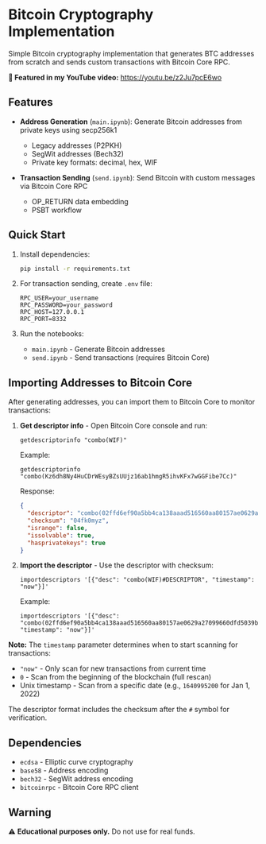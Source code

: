 # Bitcoin Cryptography Implementation

Simple Bitcoin cryptography implementation that generates BTC addresses from scratch and sends custom transactions with Bitcoin Core RPC.

**🎥 Featured in my YouTube video:** https://youtu.be/z2Ju7pcE6wo

## Features

- **Address Generation** (`main.ipynb`): Generate Bitcoin addresses from private keys using secp256k1

  - Legacy addresses (P2PKH)
  - SegWit addresses (Bech32)
  - Private key formats: decimal, hex, WIF
- **Transaction Sending** (`send.ipynb`): Send Bitcoin with custom messages via Bitcoin Core RPC

  - OP_RETURN data embedding
  - PSBT workflow

## Quick Start

1. Install dependencies:

   ```bash
   pip install -r requirements.txt
   ```
2. For transaction sending, create `.env` file:

   ```env
   RPC_USER=your_username
   RPC_PASSWORD=your_password
   RPC_HOST=127.0.0.1
   RPC_PORT=8332
   ```
3. Run the notebooks:

   - `main.ipynb` - Generate Bitcoin addresses
   - `send.ipynb` - Send transactions (requires Bitcoin Core)

## Importing Addresses to Bitcoin Core

After generating addresses, you can import them to Bitcoin Core to monitor transactions:

1. **Get descriptor info** - Open Bitcoin Core console and run:
   ```
   getdescriptorinfo "combo(WIF)"
   ```
   Example:
   ```
   getdescriptorinfo "combo(Kz6dh8Ny4HuCDrWEsyBZsUUjz16ab1hmgR5ihvKFx7wGGFibe7Cc)"
   ```
   
   Response:
   ```json
   {
     "descriptor": "combo(02ffd6ef90a5bb4ca138aaad516560aa80157ae0629a27099660dfd5039bc3fa2b)#l3la8e8y",
     "checksum": "04fk0myz",
     "isrange": false,
     "issolvable": true,
     "hasprivatekeys": true
   }
   ```

2. **Import the descriptor** - Use the descriptor with checksum:
   ```
   importdescriptors '[{"desc": "combo(WIF)#DESCRIPTOR", "timestamp": "now"}]'
   ```
   Example:
   ```
   importdescriptors '[{"desc": "combo(02ffd6ef90a5bb4ca138aaad516560aa80157ae0629a27099660dfd5039bc3fa2b)#l3la8e8y", "timestamp": "now"}]'
   ```

**Note:** The `timestamp` parameter determines when to start scanning for transactions:
- `"now"` - Only scan for new transactions from current time
- `0` - Scan from the beginning of the blockchain (full rescan)
- Unix timestamp - Scan from a specific date (e.g., `1640995200` for Jan 1, 2022)

The descriptor format includes the checksum after the `#` symbol for verification.

## Dependencies

- `ecdsa` - Elliptic curve cryptography
- `base58` - Address encoding
- `bech32` - SegWit address encoding
- `bitcoinrpc` - Bitcoin Core RPC client

## Warning

⚠️ **Educational purposes only.** Do not use for real funds.
